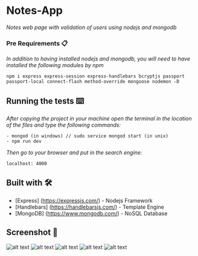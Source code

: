# Notes-App

_Notes web page with validation of users using nodejs and mongodb_


### Pre Requirements 📋

_In addition to having installed nodejs and mongodb, you will need to have installed the following modules by npm_

```
npm i express express-session express-handlebars bcryptjs passport passport-local connect-flash method-override mongoose nodemon -D
```
## Running the tests ⌨️
_After copying the project in your machine open the terminal in the location of the files and type the following commands:_
```
- mongod (in windows) // sudo service mongod start (in unix)
- npm run dev
```
_Then go to your browser and put in the search engine:_
```
localhost: 4000
```
## Built with 🛠️

* [Express] (https://expressjs.com/) - Nodejs Framework
* [Handlebars] (https://handlebarsjs.com/) - Template Engine
* [MongoDB] (https://www.mongodb.com/) - NoSQL Database

## Screenshot 📌
![alt text](https://github.com/franciscopugh/notes-app/blob/master/docs/Captura%20de%20pantalla%20de%202019-06-15%2000-24-40.png)
![alt text](https://github.com/franciscopugh/notes-app/blob/master/docs/Captura%20de%20pantalla%20de%202019-06-15%2000-23-43.png)
![alt text](https://github.com/franciscopugh/notes-app/blob/master/docs/Captura%20de%20pantalla%20de%202019-06-15%2000-24-20.png)
![alt text](https://github.com/franciscopugh/notes-app/blob/master/docs/Captura%20de%20pantalla%20de%202019-06-15%2000-25-04.png)
![alt text](https://github.com/franciscopugh/notes-app/blob/master/docs/Captura%20de%20pantalla%20de%202019-06-15%2000-27-18.png)


